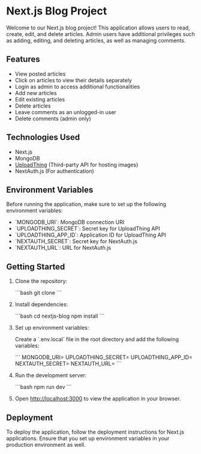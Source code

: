 # Next.js Blog Project

Welcome to our Next.js blog project! This application allows users to read, create, edit, and delete articles. Admin users have additional privileges such as adding, editing, and deleting articles, as well as managing comments.

## Features

- View posted articles
- Click on articles to view their details separately
- Login as admin to access additional functionalities
- Add new articles
- Edit existing articles
- Delete articles
- Leave comments as an unlogged-in user
- Delete comments (admin only)

## Technologies Used

- Next.js
- MongoDB
- [UploadThing](https://uploadthing.com/) (Third-party API for hosting images)
- NextAuth.js (For authentication)

## Environment Variables

Before running the application, make sure to set up the following environment variables:

- \`MONGODB_URI\`: MongoDB connection URI
- \`UPLOADTHING_SECRET\`: Secret key for UploadThing API
- \`UPLOADTHING_APP_ID\`: Application ID for UploadThing API
- \`NEXTAUTH_SECRET\`: Secret key for NextAuth.js
- \`NEXTAUTH_URL\`: URL for NextAuth.js

## Getting Started

1. Clone the repository:

   \`\`\`bash
   git clone <repository-url>
   \`\`\`

2. Install dependencies:

   \`\`\`bash
   cd nextjs-blog
   npm install
   \`\`\`

3. Set up environment variables:

   Create a \`.env.local\` file in the root directory and add the following variables:

   \`\`\`
   MONGODB_URI=<your-mongodb-uri>
   UPLOADTHING_SECRET=<your-uploadthing-secret>
   UPLOADTHING_APP_ID=<your-uploadthing-app-id>
   NEXTAUTH_SECRET=<your-nextauth-secret>
   NEXTAUTH_URL=<your-nextauth-url>
   \`\`\`

4. Run the development server:

   \`\`\`bash
   npm run dev
   \`\`\`

5. Open [http://localhost:3000](http://localhost:3000) to view the application in your browser.

## Deployment

To deploy the application, follow the deployment instructions for Next.js applications. Ensure that you set up environment variables in your production environment as well.
